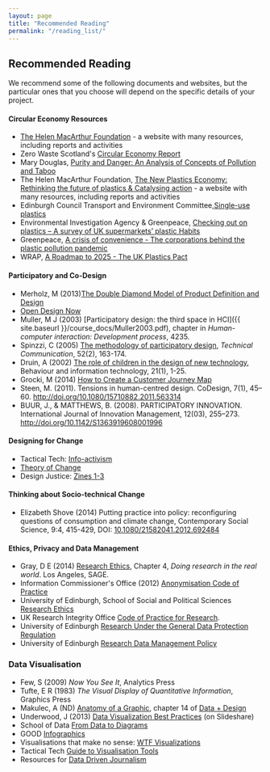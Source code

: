 ```yaml
---
layout: page
title: "Recommended Reading"
permalink: "/reading_list/"
---
```

## <a name="essential">Recommended Reading</a>

We recommend some of the following documents and websites, but the particular ones that you choose will depend on the specific details of your project.

#### Circular Economy Resources

* [The Helen MacArthur Foundation](https://www.ellenmacarthurfoundation.org/resources/learn/higher-education-resources) - a website with many resources, including reports and activities
* Zero Waste Scotland's [Circular Economy Report](http://www.zerowastescotland.org.uk/sites/default/files/Circular_economy_Scotland_report.pdf)
* Mary Douglas, [Purity and Danger: An Analysis of Concepts of Pollution and Taboo](https://discovered.ed.ac.uk/primo-explore/search?query=any,contains,Mary%20Douglas%20purity%20%20and%20danger&search_scope=default_scope&sortby=date&vid=44UOE_VU2&facet=frbrgroupid,include,1310796064&offset=0)
* The Helen MacArthur Foundation, [The New Plastics Economy: Rethinking the future of plastics & Catalysing action](https://www.ellenmacarthurfoundation.org/assets/downloads/publications/NPEC-Hybrid_English_22-11-17_Digital.pdf) - a website with many resources, including reports and activities
* Edinburgh Council Transport and Environment Committee,[Single-use plastics](www.edinburgh.gov.uk/download/meetings/id/58087/item_713_-_single_use_plastics)
* Environmental Investigation Agency & Greenpeace, [Checking out on plastics – A survey of UK
supermarkets’ plastic Habits](https://eia-international.org/wp-content/uploads/Checking-out-on-plastics.pdf)
* Greenpeace, [A crisis of convenience - The corporations behind the plastic pollution pandemic](https://www.greenpeace.org/international/publication/19007/a-crisis-of-convenience-the-corporations-behind-the-plastics-pollution-pandemic/)
* WRAP, [A Roadmap to 2025 - The UK Plastics Pact](http://www.wrap.org.uk/content/the-uk-plastics-pact-roadmap-2025)

#### Participatory and Co-Design

* Merholz, M (2013)[The Double Diamond Model of Product Definition and Design](http://www.peterme.com/2013/09/26/the-double-diamond-model-of-product-definition-and-design/)
* [Open Design Now](http://opendesignnow.org/index.html%3Fp=405.html)
* Muller, M J (2003) [Participatory design: the third space in HCI]({{ site.baseurl }}/course_docs/Muller2003.pdf), 
  chapter in *Human-computer interaction: Development process*, 4235.
* Spinzzi, C (2005) [The methodology of participatory design](https://repositories.lib.utexas.edu/bitstream/handle/2152/28277/SpinuzziTheMethodologyOfParticipatoryDesign.pdf), *Technical Communication*, 52(2), 163-174.
* Druin, A (2002) [The role of children in the design of new technology](http://hcil2.cs.umd.edu/trs/99-23/99-23.pdf), Behaviour and information technology, 21(1), 1-25.
* Grocki, M (2014) 	[How to Create a Customer Journey Map](http://uxmastery.com/how-to-create-a-customer-journey-map/)
* Steen, M. (2011). Tensions in human-centred design. CoDesign, 7(1), 45–60. http://doi.org/10.1080/15710882.2011.563314
* BUUR, J., & MATTHEWS, B. (2008). PARTICIPATORY INNOVATION. International Journal of Innovation Management, 12(03), 255–273. http://doi.org/10.1142/S1363919608001996


#### Designing for Change

* Tactical Tech: [Info-activism](https://tacticaltech.org/themes/info-activism/)
* [Theory of Change](https://www.theoryofchange.org/what-is-theory-of-change/)
* Design Justice: [Zines 1-3](http://designjusticenetwork.org/zine/)

#### Thinking about Socio-technical Change
*  Elizabeth Shove (2014) Putting practice into policy: reconfiguring questions of consumption and climate change, Contemporary Social Science, 9:4, 415-429, DOI: [10.1080/21582041.2012.692484](https://www.tandfonline.com/doi/full/10.1080/21582041.2012.692484?src=recsys)

#### Ethics, Privacy and Data Management

* Gray, D E (2014) [Research Ethics](https://www.learn.ed.ac.uk/bbcswebdav/pid-1708410-dt-content-rid-3168707_1/xid-3168707_1), Chapter 4, *Doing research in the real world*. Los Angeles, SAGE.
* Information Commissioner's Office (2012) [Anonymisation Code of Practice](https://ico.org.uk/media/for-organisations/documents/1061/anonymisation-code.pdf)
* University of Edinburgh, School of Social and Political Sciences [Research Ethics](http://www.sps.ed.ac.uk/research/research_ethics)
* UK Research Integrity Office [Code of Practice for Research](https://ukrio.org/publications/code-of-practice-for-research/). 
* University of Edinburgh [Research Under the General Data Protection Regulation](https://www.ed.ac.uk/files/atoms/files/researchgdpr_0.pdf)
* University of Edinburgh [Research Data Management Policy](https://www.ed.ac.uk/information-services/about/policies-and-regulations/research-data-policy)

### Data Visualisation

* Few, S (2009) *Now You See It*, Analytics Press
* Tufte, E R (1983) *The Visual Display of Quantitative Information*, Graphics Press
* Makulec, A (ND) [Anatomy of a Graphic](https://infoactive.co/data-design/ch14.html), chapter 14 of [Data + Design](https://infoactive.co/data-design/)
* Underwood, J (2013) [Data Visualization Best Practices](http://www.slideshare.net/idigdata/data-visualization-best-practices-2013) (on Slideshare)
* School of Data [From Data to Diagrams](http://schoolofdata.org/handbook/courses/data-to-diagrams/)
* GOOD [Infographics](https://www.good.is/infographics)
* Visualisations that make no sense: [WTF Visualizations](http://viz.wtf)
* Tactical Tech [Guide to Visualisation Tools](https://visualisingadvocacy.org/resources/visualisationtools)
* Resources for [Data Driven Journalism](http://datadrivenjournalism.net/resources)

 
